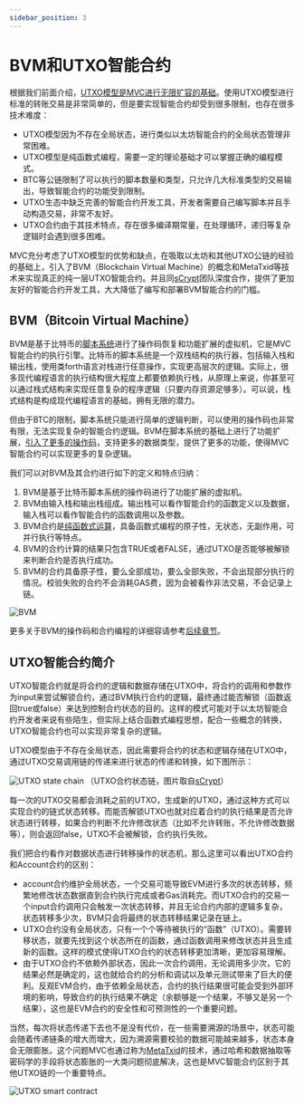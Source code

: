 ```yaml
---
sidebar_position: 3
---
```

# BVM和UTXO智能合约

根据我们前面介绍，[UTXO模型是MVC进行无限扩容的基础](mvc-performance)。使用UTXO模型进行标准的转账交易是非常简单的，但是要实现智能合约却受到很多限制，也存在很多技术难度：

* UTXO模型因为不存在全局状态，进行类似以太坊智能合约的全局状态管理非常困难。
* UTXO模型是纯函数式编程，需要一定的理论基础才可以掌握正确的编程模式。
* BTC等公链限制了可以执行的脚本数量和类型，只允许几大标准类型的交易输出，导致智能合约的功能受到限制。
* UTXO生态中缺乏完善的智能合约开发工具，开发者需要自己编写脚本并且手动构造交易，非常不友好。
* UTXO合约由于其技术特点，存在很多编译期常量，在处理循环，递归等复杂逻辑时会遇到很多困难。

MVC充分考虑了UTXO模型的优势和缺点，在吸取以太坊和其他UTXO公链的经验的基础上，引入了BVM（Blockchain Virtual Machine）的概念和MetaTxid等技术来实现真正的纯一层UTXO智能合约。并且同[sCrypt](https://scrypt.io/)团队深度合作，提供了更加友好的智能合约开发工具，大大降低了编写和部署BVM智能合约的门槛。

## BVM（Bitcoin Virtual Machine）

BVM是基于比特币的[脚本系统](https://en.bitcoin.it/wiki/Script)进行了操作码恢复和功能扩展的虚拟机，它是MVC智能合约的执行引擎。比特币的脚本系统是一个双栈结构的执行器，包括输入栈和输出栈，使用类forth语言对栈进行任意操作，实现更高层次的逻辑。实际上，很多现代编程语言的执行结构很大程度上都要依赖执行栈，从原理上来说，你甚至可以通过栈式结构来实现任意复杂的程序逻辑（只要内存资源足够多）。可以说，栈式结构是构成现代编程语言的基础，拥有无限的潜力。

但由于BTC的限制，脚本系统只能进行简单的逻辑判断，可以使用的操作码也非常有限，无法实现复杂的智能合约逻辑。BVM在脚本系统的基础上进行了功能扩展，[引入了更多的操作码](/docs/blockchain/mvc-improvements/bvm-opcode-unlocking)，支持更多的数据类型，提供了更多的功能，使得MVC智能合约可以实现更多的复杂逻辑。

我们可以对BVM及其合约进行如下的定义和特点归纳：

1. BVM是基于比特币脚本系统的操作码进行了功能扩展的虚拟机。
2. BVM由输入栈和输出栈组成。输出栈可以看作智能合约的函数定义以及数据，输入栈可以看作智能合约的函数调用以及参数。
3. BVM合约是[纯函数式运算](https://www.turing.com/kb/introduction-to-functional-programming)，具备函数式编程的原子性，无状态，无副作用，可并行执行等特点。
4. BVM的合约计算的结果只包含TRUE或者FALSE，通过UTXO是否能够被解锁来判断合约是否执行成功。
5. BVM的合约具备原子性，要么全部成功，要么全部失败，不会出现部分执行的情况。校验失败的合约不会消耗GAS费，因为会被看作非法交易，不会记录上链。

![BVM](/img/bitcoin-virtual-machine.png)


更多关于BVM的操作码和合约编程的详细容请参考[后续章节](/docs/blockchain/mvc-improvements/bvm-opcode-unlocking)。

## UTXO智能合约简介

UTXO智能合约就是将合约的逻辑和数据存储在UTXO中，将合约的调用和参数作为input来尝试解锁合约，通过BVM执行合约的逻辑，最终通过能否解锁（函数返回true或false）来达到控制合约状态的目的。这样的模式可能对于以太坊智能合约开发者来说有些陌生，但实际上结合函数式编程思想，配合一些概念的转换，UTXO智能合约也可以实现非常复杂的逻辑。

UTXO模型由于不存在全局状态，因此需要将合约的状态和逻辑存储在UTXO中，通过UTXO交易调用链的传递来进行状态的传递和转换，如下图所示：

![UTXO state chain](/img/utxo-state-chain.png)
（UTXO合约状态链，图片取自[sCrypt](https://docs.scrypt.io/how-to-write-a-contract/stateful-contract)）

每一次的UTXO交易都会消耗之前的UTXO，生成新的UTXO，通过这种方式可以实现合约的链式状态转移。而能否解锁UTXO也就对应着合约的执行结果是否允许状态进行转移，如果合约判断不允许修改状态（比如不允许转账，不允许修改数据等），则会返回false，UTXO不会被解锁，合约执行失败。

我们把合约看作对数据状态进行转移操作的状态机，那么这里可以看出UTXO合约和Account合约的区别：

* account合约维护全局状态，一个交易可能导致EVM进行多次的状态转移，频繁地修改状态数据直到合约执行完成或者Gas消耗完。而UTXO合约的交易一个input合约调用只会触发一次状态转移，并且无论合约内部的逻辑多复杂，状态转移多少次，BVM只会将最终的状态转移结果记录在链上。
* UTXO合约没有全局状态，只有一个个等待被执行的“函数”（UTXO）。需要转移状态，就要先找到这个状态所在的函数，通过函数调用来修改状态并且生成新的函数。这样的模式使得UTXO合约的状态转移更加清晰，更加容易理解。
* 由于UTXO合约不依赖外部状态，因此一次合约调用，无论调用多少次，它的结果必然是确定的，这也就给合约的分析和调试以及单元测试带来了巨大的便利。反观EVM合约，由于依赖全局状态，合约的执行结果很可能会受到外部环境的影响，导致合约的执行结果不确定（余额够是一个结果，不够又是另一个结果），这也是EVM合约的安全性和可预测性的一个重要问题。

当然，每次将状态传递下去也不是没有代价，在一些需要溯源的场景中，状态可能会随着传递链条的增大而增大，因为溯源需要校验的数据可能越来越多，状态本身会无限膨胀。这个问题MVC也通过称为[MetaTxid](meta_txid.md)的技术，通过哈希和数据抽取等密码学的手段将状态膨胀的一大类问题彻底解决，这也是MVC智能合约区别于其他UTXO链的一个重要特点。


![UTXO smart contract](/img/bitcoin-smart-contract.png)
